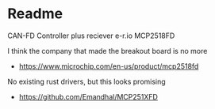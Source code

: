 # Readme

CAN-FD Controller plus reciever
e-r.io MCP2518FD

I think the company that made the breakout board is no more

  * https://www.microchip.com/en-us/product/mcp2518fd

No existing rust drivers, but this looks promising

  * https://github.com/Emandhal/MCP251XFD
